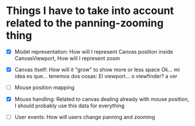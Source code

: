 # Things I have to take into account related to the panning-zooming thing

- [x] Model representation: How will I represent Canvas position inside CanvasViewport, How will I represent zoom
- [x] Canvas itself: How will it "grow" to show more or less space
    Ok... mi idea es que... tenemos dos cosas: El viewport... o viewfinder? a ver

- [ ] Mouse position mapping
- [x] Mouse handling: Related to canvas dealing already with mouse position, I should probably use this data for everything
- [ ] User events: How will users change panning and zooming